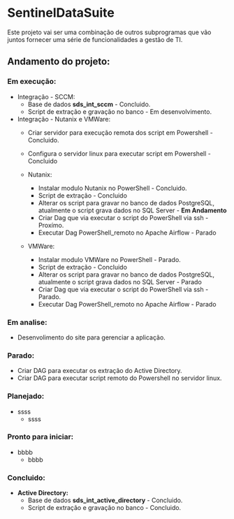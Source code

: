 # SentinelDataSuite
Este projeto vai ser uma combinação de outros subprogramas que vão juntos fornecer uma série de funcionalidades a gestão de TI.


## Andamento do projeto:

### Em execução: 

+ Integração - SCCM:
  - Base de dados __sds_int_sccm__ - Concluido.
  - Script de extração e gravação no banco - Em desenvolvimento.
+ Integração - Nutanix e VMWare:
  - Criar servidor para execução remota dos script em Powershell - Concluido.
  - Configura o servidor linux para executar script em Powershell - Concluido  
  
  - Nutanix:
    - Instalar modulo Nutanix no PowerShell - Concluido.
    - Script de extração - Concluido
    - Alterar os script para gravar no banco de dados PostgreSQL, atualmente o script grava dados no SQL Server - __Em Andamento__
    - Criar Dag que via executar o script do PowerShell via ssh - Proxímo.
    - Executar Dag PowerShell_remoto no Apache Airflow - Parado
  - VMWare:
    - Instalar modulo VMWare no PowerShell - Parado.
    - Script de extração - Concluido
    - Alterar os script para gravar no banco de dados PostgreSQL, atualmente o script grava dados no SQL Server - Parado
    - Criar Dag que via executar o script do PowerShell via ssh - Parado.
    - Executar Dag PowerShell_remoto no Apache Airflow - Parado

### Em analise:
- Desenvolimento do site para gerenciar a aplicação.

### Parado:
- Criar DAG para executar os extração do Active Directory.
- Criar DAG para executar script remoto do Powershell no servidor linux.

### Planejado:
+ ssss
  - ssss
### Pronto para iniciar:
+ bbbb
  - bbbb

### Concluido:
+ __Active Directory:__
  - Base de dados __sds_int_active_directory__ - Concluido.
  - Script de extração e gravação no banco - Concluido.
